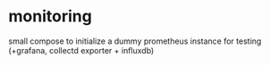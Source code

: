 # monitoring
small compose to initialize a dummy prometheus instance for testing (+grafana, collectd exporter + influxdb)